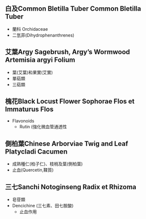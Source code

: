 ## 白及Common Bletilla Tuber Common Bletilla Tuber
- 蘭科 Orchidaceae
- ⼆氫菲(Dihydrophenanthrenes)
## 艾葉Argy Sagebrush, Argy’s Wormwood Artemisia argyi Folium
- 葉(艾葉)和果實(艾實)
- 單萜類
- 三萜類
## 槐花Black Locust Flower Sophorae Flos et Immaturus Flos
- Flavonoids
	- Rutin (強化微⾎管通透性
## 側柏葉Chinese Arborviae Twig and Leaf Platycladi Cacumen
- 成熟種仁(柏⼦仁)、枝梢及葉(側柏葉)
- ⽌⾎(Quercetin,鞣質)
## 三七Sanchi Notoginseng Radix et Rhizoma
- 皂苷類
- Dencichine (三七素、⽥七胺酸)
	- ⽌⾎作⽤